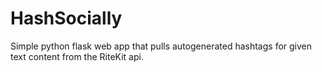 # HashSocially
Simple python flask web app that pulls autogenerated hashtags for given text content from the RiteKit api.
